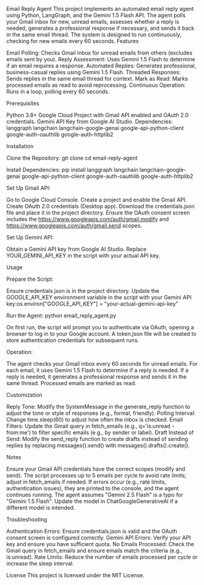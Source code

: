 Email Reply Agent
This project implements an automated email reply agent using Python, LangGraph, and the Gemini 1.5 Flash API. The agent polls your Gmail inbox for new, unread emails, assesses whether a reply is needed, generates a professional response if necessary, and sends it back in the same email thread. The system is designed to run continuously, checking for new emails every 60 seconds.
Features

Email Polling: Checks Gmail inbox for unread emails from others (excludes emails sent by you).
Reply Assessment: Uses Gemini 1.5 Flash to determine if an email requires a response.
Automated Replies: Generates professional, business-casual replies using Gemini 1.5 Flash.
Threaded Responses: Sends replies in the same email thread for context.
Mark as Read: Marks processed emails as read to avoid reprocessing.
Continuous Operation: Runs in a loop, polling every 60 seconds.

Prerequisites

Python 3.8+
Google Cloud Project with Gmail API enabled and OAuth 2.0 credentials.
Gemini API Key from Google AI Studio.
Dependencies:
langgraph
langchain
langchain-google-genai
google-api-python-client
google-auth-oauthlib
google-auth-httplib2



Installation

Clone the Repository:
git clone <repository-url>
cd email-reply-agent


Install Dependencies:
pip install langgraph langchain langchain-google-genai google-api-python-client google-auth-oauthlib google-auth-httplib2


Set Up Gmail API:

Go to Google Cloud Console.
Create a project and enable the Gmail API.
Create OAuth 2.0 credentials (Desktop app).
Download the credentials.json file and place it in the project directory.
Ensure the OAuth consent screen includes the https://www.googleapis.com/auth/gmail.modify and https://www.googleapis.com/auth/gmail.send scopes.


Set Up Gemini API:

Obtain a Gemini API key from Google AI Studio.
Replace YOUR_GEMINI_API_KEY in the script with your actual API key.



Usage

Prepare the Script:

Ensure credentials.json is in the project directory.
Update the GOOGLE_API_KEY environment variable in the script with your Gemini API key:os.environ["GOOGLE_API_KEY"] = "your-actual-gemini-api-key"




Run the Agent:
python email_reply_agent.py


On first run, the script will prompt you to authenticate via OAuth, opening a browser to log in to your Google account.
A token.json file will be created to store authentication credentials for subsequent runs.


Operation:

The agent checks your Gmail inbox every 60 seconds for unread emails.
For each email, it uses Gemini 1.5 Flash to determine if a reply is needed.
If a reply is needed, it generates a professional response and sends it in the same thread.
Processed emails are marked as read.



Customization

Reply Tone: Modify the SystemMessage in the generate_reply function to adjust the tone or style of responses (e.g., formal, friendly).
Polling Interval: Change time.sleep(60) to adjust how often the inbox is checked.
Email Filters: Update the Gmail query in fetch_emails (e.g., q='is:unread -from:me') to filter specific emails (e.g., by sender or label).
Draft Instead of Send: Modify the send_reply function to create drafts instead of sending replies by replacing messages().send() with messages().drafts().create().

Notes

Ensure your Gmail API credentials have the correct scopes (modify and send).
The script processes up to 5 emails per cycle to avoid rate limits; adjust in fetch_emails if needed.
If errors occur (e.g., rate limits, authentication issues), they are printed to the console, and the agent continues running.
The agent assumes "Gemini 2.5 Flash" is a typo for "Gemini 1.5 Flash". Update the model in ChatGoogleGenerativeAI if a different model is intended.

Troubleshooting

Authentication Errors: Ensure credentials.json is valid and the OAuth consent screen is configured correctly.
Gemini API Errors: Verify your API key and ensure you have sufficient quota.
No Emails Processed: Check the Gmail query in fetch_emails and ensure emails match the criteria (e.g., is:unread).
Rate Limits: Reduce the number of emails processed per cycle or increase the sleep interval.

License
This project is licensed under the MIT License.
